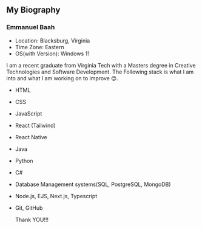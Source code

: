 ## My Biography
### Emmanuel Baah
- Location: Blacksburg, Virginia
- Time Zone: Eastern
- OS(with Version): Windows 11

I am a recent graduate from Virginia Tech with a Masters degree in Creative Technologies and Software Development.
The Following stack is what I am into and what I am working on to improve 😊.
+ HTML
+ CSS
+ JavaScript
+ React (Tailwind)
+ React Native
+ Java
+ Python
+ C#
+ Database Management systems(SQL, PostgreSQL, MongoDB)
+ Node.js, EJS, Next.js, Typescript 
+ Git, GitHub

  Thank YOU!!!
